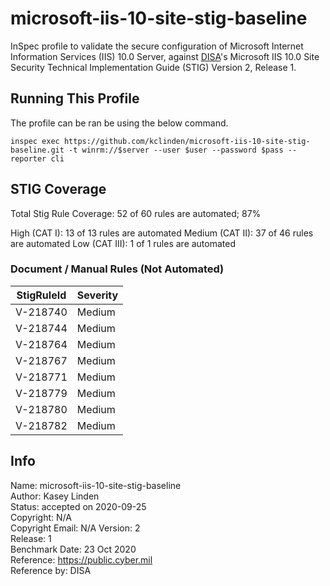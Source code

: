 # microsoft-iis-10-site-stig-baseline  
InSpec profile to validate the secure configuration of Microsoft Internet Information Services (IIS) 10.0 Server, against [DISA](https://public.cyber.mil)'s Microsoft IIS 10.0 Site Security Technical Implementation Guide (STIG) Version 2, Release 1.

## Running This Profile
The profile can be ran be using the below command.
```
inspec exec https://github.com/kclinden/microsoft-iis-10-site-stig-baseline.git -t winrm://$server --user $user --password $pass --reporter cli
```

## STIG Coverage

Total Stig Rule Coverage: 52 of 60 rules are automated; 87%

High (CAT I): 13 of 13 rules are automated
Medium (CAT II): 37 of 46 rules are automated
Low (CAT III): 1 of 1 rules are automated

### Document / Manual Rules (Not Automated)
| StigRuleId |	Severity |
| ----------- | ----------- |
| V-218740 |	Medium |
| V-218744|	Medium |
| V-218764 | Medium | 
| V-218767 | Medium |
| V-218771 | Medium |
| V-218779 | Medium |
| V-218780 | Medium |
| V-218782 | Medium |

## Info

Name: microsoft-iis-10-site-stig-baseline  
Author: Kasey Linden  
Status: accepted on 2020-09-25  
Copyright: N/A  
Copyright Email: N/A
Version: 2  
Release: 1  
Benchmark Date: 23 Oct 2020  
Reference: https://public.cyber.mil  
Reference by: DISA  
